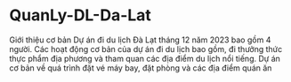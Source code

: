 # QuanLy-DL-Da-Lat
Giới thiệu cơ bản
Dự án đi du lịch Đà Lạt tháng 12 năm 2023 bao gồm 4 người. 
Các hoạt động cơ bản của dự án đi du lịch bao gồm, đi thưởng thức thực phẩm địa phương và tham quan các địa điểm du lịch nổi tiếng. 
Dự án cơ bản về quá trình đặt vé máy bay, đặt phòng và các địa điểm quán ăn 
